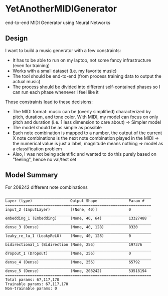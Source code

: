 # YetAnotherMIDIGenerator
end-to-end MIDI Generator using Neural Networks

## Design
I want to build a music generator with a few constraints:
- It has to be able to run on my laptop, not some fancy infrastructure (even for training)
- Works with a small dataset (i.e. my favorite music)
- The tool should be end-to-end (from process training data to output the actual music)
- The process should be divided into different self-contained phases so I can run each phase whenever I feel like it

Those constraints lead to these decisions:
- The MIDI format: music can be (overly simplified) characterized by pitch, duration, and tone color. With MIDI, my model can focus on only pitch and duration (i.e. 1 less dimension to care about) => Simpler model
- The model should be as simple as possible
- Each note combination is mapped to a number, the output of the current X note combinations is the next note combination played in the MIDI => the numerical value is just a label, magnitude means nothing => model as a classification problem
- Also, I was not being scientific and wanted to do this purely based on "feeling", hence no val/test set

## Model Summary
For 208242 different note combinations
```
_________________________________________________________________
Layer (type)                 Output Shape              Param #   
=================================================================
input_2 (InputLayer)         [(None, 40)]              0         
_________________________________________________________________
embedding_1 (Embedding)      (None, 40, 64)            13327488  
_________________________________________________________________
dense_3 (Dense)              (None, 40, 128)           8320      
_________________________________________________________________
leaky_re_lu_1 (LeakyReLU)    (None, 40, 128)           0         
_________________________________________________________________
bidirectional_1 (Bidirection (None, 256)               197376    
_________________________________________________________________
dropout_1 (Dropout)          (None, 256)               0         
_________________________________________________________________
dense_4 (Dense)              (None, 256)               65792     
_________________________________________________________________
dense_5 (Dense)              (None, 208242)            53518194  
=================================================================
Total params: 67,117,170
Trainable params: 67,117,170
Non-trainable params: 0
```
